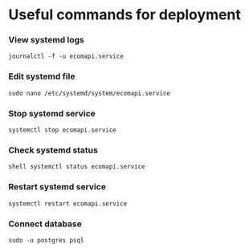 # Useful commands for deployment

### View systemd logs 
```shell
journalctl -f -u ecomapi.service
```
### Edit systemd file
``` 
sudo nano /etc/systemd/system/ecomapi.service
```
### Stop systemd service
```shell
systemctl stop ecomapi.service
```
### Check systemd status
```
shell systemctl status ecomapi.service
```

### Restart systemd service
```shell
systemctl restart ecomapi.service
```

### Connect database
```shell
sudo -u postgres psql

```
